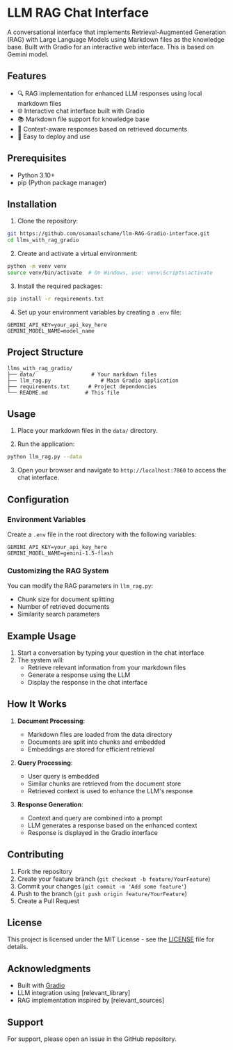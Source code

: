 # LLM RAG Chat Interface

A conversational interface that implements Retrieval-Augmented Generation (RAG) with Large Language Models using Markdown files as the knowledge base. Built with Gradio for an interactive web interface. This is based on Gemini model.

## Features

- 🔍 RAG implementation for enhanced LLM responses using local markdown files
- 🌐 Interactive chat interface built with Gradio
- 📚 Markdown file support for knowledge base
- 💾 Context-aware responses based on retrieved documents
- 🚀 Easy to deploy and use

## Prerequisites

- Python 3.10+
- pip (Python package manager)

## Installation

1. Clone the repository:
```bash
git https://github.com/osamaalschame/llm-RAG-Gradio-interface.git
cd llms_with_rag_gradio
```

2. Create and activate a virtual environment:
```bash
python -m venv venv
source venv/bin/activate  # On Windows, use: venv\Scripts\activate
```

3. Install the required packages:
```bash
pip install -r requirements.txt
```

4. Set up your environment variables by creating a `.env` file:
```env
GEMINI_API_KEY=your_api_key_here
GEMINI_MODEL_NAME=model_name
```

## Project Structure

```
llms_with_rag_gradio/
├── data/                  # Your markdown files
├── llm_rag.py                # Main Gradio application
├── requirements.txt      # Project dependencies
└── README.md            # This file
```

## Usage

1. Place your markdown files in the `data/` directory.

2. Run the application:
```bash
python llm_rag.py --data
```

3. Open your browser and navigate to `http://localhost:7860` to access the chat interface.

## Configuration

### Environment Variables

Create a `.env` file in the root directory with the following variables:

```env
GEMINI_API_KEY=your_api_key_here
GEMINI_MODEL_NAME=gemini-1.5-flash
```

### Customizing the RAG System

You can modify the RAG parameters in `llm_rag.py`:

- Chunk size for document splitting
- Number of retrieved documents
- Similarity search parameters

## Example Usage

1. Start a conversation by typing your question in the chat interface
2. The system will:
   - Retrieve relevant information from your markdown files
   - Generate a response using the LLM
   - Display the response in the chat interface

## How It Works

1. **Document Processing**:
   - Markdown files are loaded from the data directory
   - Documents are split into chunks and embedded
   - Embeddings are stored for efficient retrieval

2. **Query Processing**:
   - User query is embedded
   - Similar chunks are retrieved from the document store
   - Retrieved context is used to enhance the LLM's response

3. **Response Generation**:
   - Context and query are combined into a prompt
   - LLM generates a response based on the enhanced context
   - Response is displayed in the Gradio interface

## Contributing

1. Fork the repository
2. Create your feature branch (`git checkout -b feature/YourFeature`)
3. Commit your changes (`git commit -m 'Add some feature'`)
4. Push to the branch (`git push origin feature/YourFeature`)
5. Create a Pull Request

## License

This project is licensed under the MIT License - see the [LICENSE](LICENSE) file for details.

## Acknowledgments

- Built with [Gradio](https://gradio.app/)
- LLM integration using [relevant_library]
- RAG implementation inspired by [relevant_sources]

## Support

For support, please open an issue in the GitHub repository.